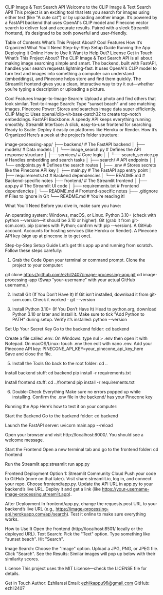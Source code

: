 CLIP Image & Text Search API
Welcome to the CLIP Image & Text Search API! This project is an exciting tool that lets you search for images using either text (like "A cute cat") or by uploading another image. It’s powered by a FastAPI backend that uses OpenAI's CLIP model and Pinecone vector search to deliver fast and accurate results. Paired with a sleek Streamlit frontend, it’s designed to be both powerful and user-friendly.

Table of Contents
What’s This Project About?
Cool Features
How It’s Organized
What You’ll Need
Step-by-Step Setup Guide
Running the App
Deploying It Online
How to Use It
Want to Help Out?
License
Get in Touch
What’s This Project About?
The CLIP Image & Text Search API is all about making image searching simple and smart. The backend, built with FastAPI, handles your search requests lightning-fast. It uses OpenAI’s CLIP model to turn text and images into something a computer can understand (embeddings), and Pinecone helps store and find them quickly. The Streamlit frontend gives you a clean, interactive way to try it out—whether you’re typing a description or uploading a picture.

Cool Features
Image-to-Image Search: Upload a photo and find others that look similar.
Text-to-Image Search: Type "sunset beach" and see matching images.
Pinecone Power: Stores and searches image data super efficiently.
CLIP Magic: Uses openai/clip-vit-base-patch32 to create top-notch embeddings.
FastAPI Backbone: A speedy API keeps everything running smoothly.
Streamlit Interface: A slick, easy-to-use frontend for searching.
Ready to Scale: Deploy it easily on platforms like Heroku or Render.
How It’s Organized
Here’s a peek at the project’s folder structure:

image-processing-app/
├── backend/                # The FastAPI backend
│   ├── models/             # Data models
│   │   └── image_search.py # Defines the API response structure
│   ├── services/           # Core logic
│   │   └── search_service.py # Handles embedding and search tasks
│   ├── search/             # API endpoints
│   │   └── endpoints.py    # Defines the search routes
│   ├── .env                # Stores secrets like the Pinecone API key
│   ├── main.py             # The FastAPI app entry point
│   ├── requirements.txt    # Backend dependencies
│   └── README.md           # Backend-specific notes
├── frontend/               # The Streamlit frontend
│   ├── app.py              # The Streamlit UI code
│   ├── requirements.txt    # Frontend dependencies
│   └── README.md           # Frontend-specific notes
├── .gitignore              # Files to ignore in Git
└── README.md               # You’re reading it!

What You’ll Need
Before you dive in, make sure you have:

An operating system: Windows, macOS, or Linux.
Python 3.10+ (check with python --version—it should be 3.10 or higher).
Git (grab it from git-scm.com).
pip (comes with Python; confirm with pip --version).
A GitHub account.
Accounts for hosting services (like Heroku or Render).
A Pinecone API key (sign up at pinecone.io to get one).

Step-by-Step Setup Guide
Let’s get this app up and running from scratch. Follow these steps carefully:

1. Grab the Code
Open your terminal or command prompt.
Clone the project to your computer:

git clone https://github.com/ezhil2407/image-processing-app.git
cd image-processing-app
(Swap "your-username" with your actual GitHub username.)

2. Install Git (If You Don’t Have It)
If Git isn’t installed, download it from git-scm.com.
Check it worked - git --version

3. Install Python 3.10+ (If You Don’t Have It)
Head to python.org, download Python 3.10 or later and install it.
Make sure to tick "Add Python to PATH" during setup.
Verify it’s installed: python --version

Set Up Your Secret Key
Go to the backend folder: cd backend

Create a file called .env:
On Windows: type nul > .env then open it with Notepad.
On macOS/Linux: touch .env then edit with nano .env.
Add your Pinecone API key: PINECONE_API_KEY=your_pinecone_api_key_here   
Save and close the file.

5. Install the Tools
Go back to the root folder: cd ..

Install backend stuff: cd backend
pip install -r requirements.txt

Install frontend stuff: cd ../frontend
pip install -r requirements.txt

6. Double-Check Everything
Make sure no errors popped up while installing.
Confirm the .env file in the backend/ has your Pinecone key

Running the App
Here’s how to test it on your computer:

Start the Backend
Go to the backend folder: cd backend

Launch the FastAPI server: uvicorn main:app --reload

Open your browser and visit http://localhost:8000/. You should see a welcome message.

Start the Frontend
Open a new terminal tab and go to the frontend folder: cd frontend

Run the Streamlit app:streamlit run app.py

Frontend Deployment
Option 1: Streamlit Community Cloud
Push your code to GitHub (more on that later).
Visit share.streamlit.io, log in, and connect your repo.
Choose frontend/app.py.
Update the API URL in app.py to your backend’s live URL.
Deploy it and get a link (like https://your-username-image-processing.streamlit.app).

After Deployment
In frontend/app.py, change the requests.post URL to your backend’s live URL (e.g., https://image-processing-api.herokuapp.com/api/search).
Test it online to make sure everything works.

How to Use It
Open the frontend (http://localhost:8501/ locally or the deployed URL).
Text Search:
Pick the "Text" option.
Type something like "sunset beach".
Hit "Search".

Image Search:
Choose the "Image" option.
Upload a JPG, PNG, or JPEG file.
Click "Search".
See the Results:
Similar images will pop up below with their similarity scores.

License
This project uses the MIT License—check the LICENSE file for details.

Get in Touch
Author: Ezhilarasi
Email: ezhilkappu96@gmail.com
GitHub: ezhil2407



